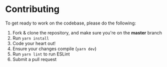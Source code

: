 # Contributing
To get ready to work on the codebase, please do the following:

1. Fork & clone the repository, and make sure you're on the **master** branch
2. Run `yarn install`
3. Code your heart out!
4. Ensure your changes compile (`yarn dev`)
6. Run `yarn lint` to run ESLint
7. Submit a pull request
